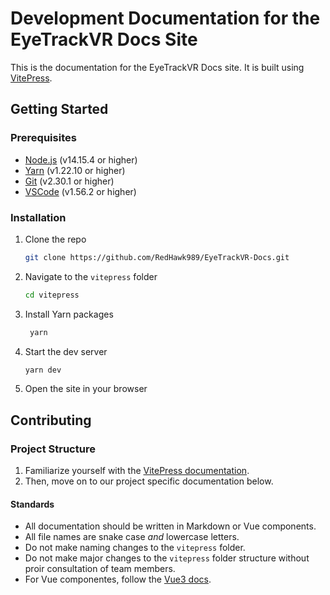 # Development Documentation for the EyeTrackVR Docs Site

This is the documentation for the EyeTrackVR Docs site. It is built using [VitePress](https://vitepress.vuejs.org/).

## Getting Started

### Prerequisites

- [Node.js](https://nodejs.org/en/) (v14.15.4 or higher)
- [Yarn](https://yarnpkg.com/) (v1.22.10 or higher)
- [Git](https://git-scm.com/) (v2.30.1 or higher)
- [VSCode](https://code.visualstudio.com/) (v1.56.2 or higher)
  
### Installation

1. Clone the repo

   ```sh
   git clone https://github.com/RedHawk989/EyeTrackVR-Docs.git
   ```

2. Navigate to the `vitepress` folder

   ```sh
   cd vitepress
   ```

3. Install Yarn packages

   ```sh
    yarn
    ```

4. Start the dev server

      ```sh
      yarn dev
      ```

5. Open the site in your browser

## Contributing

### Project Structure

1. Familiarize yourself with the [VitePress documentation](https://vitepress.vuejs.org/).
2. Then, move on to our project specific documentation below.

#### Standards

- All documentation should be written in Markdown or Vue components.
- All file names are snake case *and* lowercase letters.
- Do not make naming changes to the `vitepress` folder.
- Do not make major changes to the `vitepress` folder structure without proir consultation of team members.
- For Vue componentes, follow the [Vue3 docs](https://vuejs.org/guide/introduction.html).
